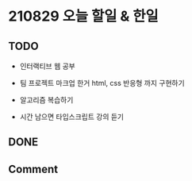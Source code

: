 # 210829 오늘 할일 & 한일

## TODO

- 인터랙티브 웹 공부

- 팀 프로젝트 마크업 한거 html, css 반응형 까지 구현하기

- 알고리즘 복습하기

- 시간 남으면 타입스크립트 강의 듣기

## DONE



## Comment